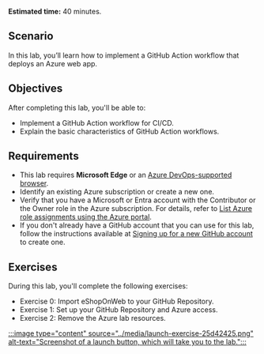 **Estimated time:** 40 minutes.

## Scenario

In this lab, you’ll learn how to implement a GitHub Action workflow that deploys an Azure web app.

## Objectives

After completing this lab, you'll be able to:

- Implement a GitHub Action workflow for CI/CD.
- Explain the basic characteristics of GitHub Action workflows.

## Requirements

- This lab requires **Microsoft Edge** or an [Azure DevOps-supported browser](/azure/devops/server/compatibility).
- Identify an existing Azure subscription or create a new one.
- Verify that you have a Microsoft or Entra account with the Contributor or the Owner role in the Azure subscription. For details, refer to [List Azure role assignments using the Azure portal](/azure/active-directory/roles/manage-roles-portal).
- If you don't already have a GitHub account that you can use for this lab, follow the instructions available at [Signing up for a new GitHub account](https://docs.github.com/get-started/signing-up-for-github/signing-up-for-a-new-github-account) to create one.

## Exercises

During this lab, you'll complete the following exercises:

- Exercise 0: Import eShopOnWeb to your GitHub Repository.
- Exercise 1: Set up your GitHub Repository and Azure access.
- Exercise 2: Remove the Azure lab resources.

[:::image type="content" source="../media/launch-exercise-25d42425.png" alt-text="Screenshot of a launch button, which will take you to the lab.":::
](https://go.microsoft.com/fwlink/?linkid=2270303)
